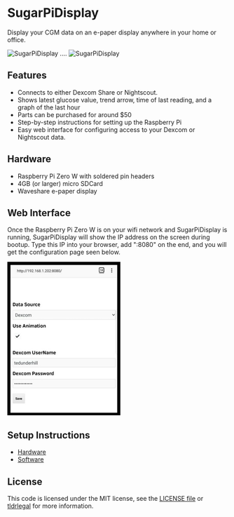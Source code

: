 # SugarPiDisplay

Display your CGM data on an e-paper display anywhere in your home or office.  

![SugarPiDisplay](https://raw.githubusercontent.com/bassettb/SugarPiDisplay/master/docs/image2.jpg) .... ![SugarPiDisplay](https://raw.githubusercontent.com/bassettb/SugarPiDisplay/master/docs/image3.jpg)

## Features
- Connects to either Dexcom Share or Nightscout.
- Shows latest glucose value, trend arrow, time of last reading, and a graph of the last hour
- Parts can be purchased for around $50
- Step-by-step instructions for setting up the Raspberry Pi
- Easy web interface for configuring access to your Dexcom or Nightscout data.


## Hardware
- Raspberry Pi Zero W with soldered pin headers
- 4GB (or larger) micro SDCard
- Waveshare e-paper display

## Web Interface
Once the Raspberry Pi Zero W is on your wifi network and SugarPiDisplay is running, SugarPiDisplay will show the IP address on the screen during bootup.  Type this IP into your browser, add ":8080" on the end, and you will get the configuration page seen below.

![Config screen](https://raw.githubusercontent.com/bassettb/SugarPiDisplay/master/docs/ConfigScreenshot1.png)

## Setup Instructions

- [Hardware](https://github.com/Jarry377/SugarPiDisplay/blob/master/docs/hardware_setup.md)
- [Software](https://github.com/Jarry377/SugarPiDisplay/blob/master/docs/software_setup.md)


## License
This code is licensed under the MIT license, see the [LICENSE file](https://github.com/bassettb/SugarPiDisplay/blob/master/LICENSE) or [tldrlegal](http://www.tldrlegal.com/license/mit-license) for more information.
